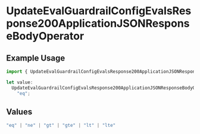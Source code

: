 # UpdateEvalGuardrailConfigEvalsResponse200ApplicationJSONResponseBodyOperator

## Example Usage

```typescript
import { UpdateEvalGuardrailConfigEvalsResponse200ApplicationJSONResponseBodyOperator } from "@orq-ai/node/models/operations";

let value:
  UpdateEvalGuardrailConfigEvalsResponse200ApplicationJSONResponseBodyOperator =
    "eq";
```

## Values

```typescript
"eq" | "ne" | "gt" | "gte" | "lt" | "lte"
```